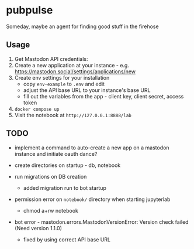 # pubpulse

Someday, maybe an agent for finding good stuff in the firehose

## Usage

1. Get Mastodon API credentials:
1. Create a new application at your instance - e.g. https://mastodon.social/settings/applications/new
1. Create env settings for your installation
    - copy `env-example` to `.env` and edit 
    - adjust the API base URL to your instance's base URL
    - fill out the variables from the app - client key, client secret, access token
1. `docker compose up`
1. Visit the notebook at `http://127.0.0.1:8888/lab`

## TODO

- implement a command to auto-create a new app on a mastodon instance and initiate oauth dance?

- create directories on startup - db, notebook

- run migrations on DB creation
  - added migration run to bot startup

- permission error on `notebook/` directory when starting jupyterlab
  - chmod a+rw notebook

- bot error - mastodon.errors.MastodonVersionError: Version check failed (Need version 1.1.0)
  - fixed by using correct API base URL
